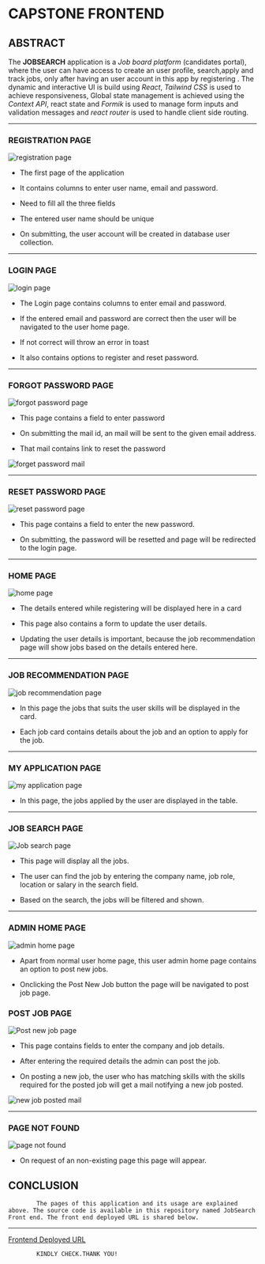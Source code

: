 # CAPSTONE FRONTEND

## ABSTRACT

 The **JOBSEARCH** application is a *Job board platform* (candidates portal), where the user can have access to create an user profile, search,apply and track jobs, only after having an user account in this app by registering . The dynamic and interactive UI is build using *React*, *Tailwind CSS* is used to achieve responsiveness, Global state management is achieved using the *Context API*, react state and *Formik* is used to manage form inputs and validation messages and *react router* is used to handle client side routing.

***

### REGISTRATION PAGE

![registration page](<Pages Image/Registration page.png>)



- The first page of the application

- It contains columns to enter user name, email and password.

- Need to fill all the three fields

- The entered user name should be unique

- On submitting, the user account will be created in database user collection.
***

### LOGIN PAGE

![login page](<Pages Image/Login Page.png>)

- The Login page contains columns to enter email and password.

- If the entered email and password are correct then the user will be navigated to the user home page.

- If not correct will throw an error in toast 

- It also contains options to register and reset password.
***

### FORGOT PASSWORD PAGE

![forgot password page](<Pages Image/Forgot password page.png>)

- This page contains a field to enter password

- On submitting the mail id, an mail will be sent to the given email address.

- That mail contains link to reset the password
  
![forget password mail](<Pages Image/Forgot password mail.png>)
***

### RESET PASSWORD PAGE

![reset password page](<Pages Image/password reset page.png>)

- This page contains a field to enter the new password.

- On submitting, the password will be resetted and page will be redirected to the login page.
***

### HOME PAGE

![home page](<Pages Image/Home page.png>)

- The details entered while registering will be displayed here in a card

- This page also contains a form to update the user details.

- Updating the user details is important, because the job recommendation page will show jobs based on the details entered here.
***

### JOB RECOMMENDATION PAGE

![job recommendation page](<Pages Image/Job recommendation page.png>)

- In this page the jobs that suits the user skills will be displayed in the card.

- Each job card contains details about the job and an option to apply for the job.
***

### MY APPLICATION PAGE

![my application page](<Pages Image/Track Application page.png>)

- In this page, the jobs applied by the user are displayed in the table.
***

### JOB SEARCH PAGE

![Job search page](<Pages Image/Job search page.png>)

- This page will display all the jobs.

- The user can find the job by entering the company name, job role, location or salary in the search field.

- Based on the search, the jobs will be filtered and shown.
***

### ADMIN HOME PAGE

![admin home page](<Pages Image/Admin user home page.png>)

- Apart from normal user home page, this user admin home page contains an option to post new jobs.

- Onclicking the Post New Job button the page will be navigated to post job page.

### POST JOB PAGE

![Post new job page](<Pages Image/post new job page.png>)

- This page contains fields to enter the company and job details.

- After entering the required details the admin can post the job.

- On posting a new job, the user who has matching skills with the skills required for the posted job will get a mail notifying a new job posted.

![new job posted mail](<Pages Image/Job posted mail.png>)

***
### PAGE NOT FOUND

![page not found](<Pages Image/page not found.png>)

- On request of an non-existing page this page will appear.


## CONCLUSION

            The pages of this application and its usage are explained above. The source code is available in this repository named JobSearch Front end. The front end deployed URL is shared below.

***
[Frontend Deployed URL](https://jobsearchplatform.netlify.app/)  

            KINDLY CHECK.THANK YOU!